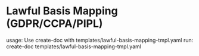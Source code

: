 # Lawful Basis Mapping (GDPR/CCPA/PIPL)

usage: Use create-doc with templates/lawful-basis-mapping-tmpl.yaml
run: create-doc templates/lawful-basis-mapping-tmpl.yaml
